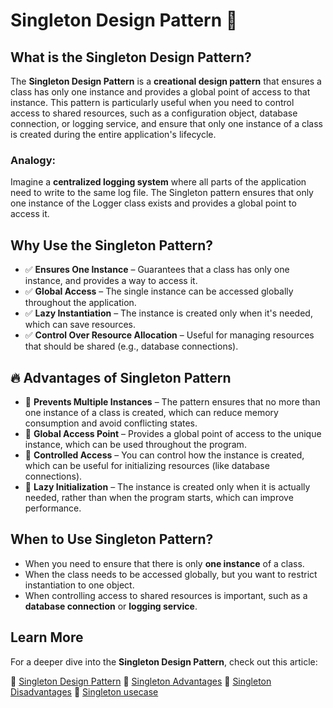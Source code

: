 # Singleton Design Pattern 🔄

## What is the Singleton Design Pattern?

The **Singleton Design Pattern** is a **creational design pattern** that ensures a class has only one instance and provides a global point of access to that instance. This pattern is particularly useful when you need to control access to shared resources, such as a configuration object, database connection, or logging service, and ensure that only one instance of a class is created during the entire application's lifecycle.

### Analogy:

Imagine a **centralized logging system** where all parts of the application need to write to the same log file. The Singleton pattern ensures that only one instance of the Logger class exists and provides a global point to access it.

## Why Use the Singleton Pattern?

- ✅ **Ensures One Instance** – Guarantees that a class has only one instance, and provides a way to access it.
- ✅ **Global Access** – The single instance can be accessed globally throughout the application.
- ✅ **Lazy Instantiation** – The instance is created only when it's needed, which can save resources.
- ✅ **Control Over Resource Allocation** – Useful for managing resources that should be shared (e.g., database connections).

## 🔥 Advantages of Singleton Pattern

- 🔹 **Prevents Multiple Instances** – The pattern ensures that no more than one instance of a class is created, which can reduce memory consumption and avoid conflicting states.
- 🔹 **Global Access Point** – Provides a global point of access to the unique instance, which can be used throughout the program.
- 🔹 **Controlled Access** – You can control how the instance is created, which can be useful for initializing resources (like database connections).
- 🔹 **Lazy Initialization** – The instance is created only when it is actually needed, rather than when the program starts, which can improve performance.

## When to Use Singleton Pattern?

- When you need to ensure that there is only **one instance** of a class.
- When the class needs to be accessed globally, but you want to restrict instantiation to one object.
- When controlling access to shared resources is important, such as a **database connection** or **logging service**.

## Learn More

For a deeper dive into the **Singleton Design Pattern**, check out this article:

🔗 [Singleton Design Pattern](https://cloudaffle.com/series/creational-design-patterns/singleton-design-patterns/)
🔗 [Singleton Advantages](https://cloudaffle.com/series/creational-design-patterns/singleton-real-world-application/#why-do-we-need-a-singleton-here)
🔗 [Singleton Disadvantages](https://cloudaffle.com/series/creational-design-patterns/singleton-criticism/)
🔗 [Singleton usecase](https://cloudaffle.com/series/creational-design-patterns/where-to-use-singleton/)
